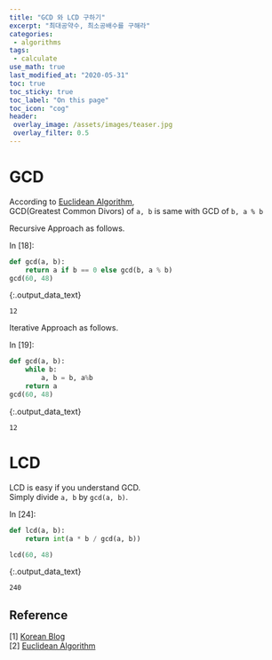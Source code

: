 ```yaml
---
title: "GCD 와 LCD 구하기"
excerpt: "최대공약수, 최소공배수를 구해라"
categories:
 - algorithms
tags:
 - calculate
use_math: true
last_modified_at: "2020-05-31"
toc: true
toc_sticky: true
toc_label: "On this page"
toc_icon: "cog"
header:
 overlay_image: /assets/images/teaser.jpg
 overlay_filter: 0.5
---
```


# GCD

According to [Euclidean Algorithm](https://en.wikipedia.org/wiki/Euclidean_algorithm), <br>
GCD(Greatest Common Divors) of `a, b` is same with GCD of `b, a % b`

Recursive Approach as follows.

<div class="prompt input_prompt">
In&nbsp;[18]:
</div>

<div class="input_area" markdown="1">

```python
def gcd(a, b):
    return a if b == 0 else gcd(b, a % b)
gcd(60, 48)
```

</div>




{:.output_data_text}

```
12
```



Iterative Approach as follows.

<div class="prompt input_prompt">
In&nbsp;[19]:
</div>

<div class="input_area" markdown="1">

```python
def gcd(a, b):
    while b:
        a, b = b, a%b
    return a
gcd(60, 48)
```

</div>




{:.output_data_text}

```
12
```



# LCD

LCD is easy if you understand GCD. <br>
Simply divide `a, b` by `gcd(a, b)`.

<div class="prompt input_prompt">
In&nbsp;[24]:
</div>

<div class="input_area" markdown="1">

```python
def lcd(a, b):
    return int(a * b / gcd(a, b))

lcd(60, 48)
```

</div>




{:.output_data_text}

```
240
```



## Reference

[1] [Korean Blog](https://astrohsy.tistory.com/4) <br>
[2] [Euclidean Algorithm](https://en.wikipedia.org/wiki/Euclidean_algorithm) <br>
